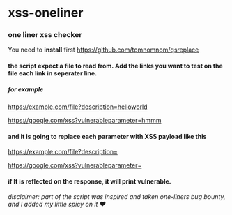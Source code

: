 # xss-oneliner
### one liner xss checker

You need to **install** first
https://github.com/tomnomnom/qsreplace

#### the script expect a file to read from. Add the links you want to test on the file each link in seperater line.
##### for example

https://example.com/file?description=helloworld

https://google.com/xss?vulnerableparameter=hmmm


#### and it is going to replace each parameter with XSS payload like this 

https://example.com/file?description=<script>alert('xss')</script>

https://google.com/xss?vulnerableparameter=<script>alert('xss')</script>

#### if It is reflected on the response, it will print vulnerable.

*disclaimer: part of the script was inspired and taken one-liners bug bounty, and I added my little spicy on it ❤*

